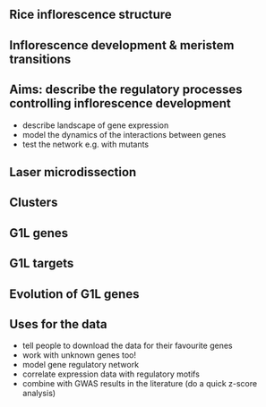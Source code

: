 

## Rice inflorescence structure

## Inflorescence development & meristem transitions

## Aims: describe the regulatory processes controlling inflorescence development

* describe landscape of gene expression
* model the dynamics of the interactions between genes
* test the network e.g. with mutants

## Laser microdissection

## Clusters

## G1L genes

## G1L targets

## Evolution of G1L genes

## Uses for the data

* tell people to download the data for their favourite genes
* work with unknown genes too!
* model gene regulatory network
* correlate expression data with regulatory motifs
* combine with GWAS results in the literature (do a quick z-score analysis)

